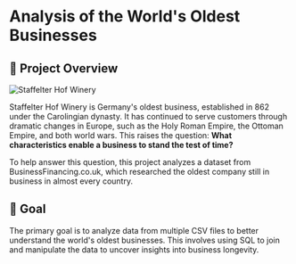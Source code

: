 # Analysis of the World's Oldest Businesses

## 📖 Project Overview

![Staffelter Hof Winery](https://github.com/PedroEvaristo1/SQL_notebooks/blob/main/oldest_businesses_analysis/images/MKn_Staffelter_Hof.jpeg)

Staffelter Hof Winery is Germany's oldest business, established in 862 under the Carolingian dynasty. It has continued to serve customers through dramatic changes in Europe, such as the Holy Roman Empire, the Ottoman Empire, and both world wars. This raises the question: **What characteristics enable a business to stand the test of time?**

To help answer this question, this project analyzes a dataset from BusinessFinancing.co.uk, which researched the oldest company still in business in almost every country.

## 🎯 Goal

The primary goal is to analyze data from multiple CSV files to better understand the world's oldest businesses. This involves using SQL to join and manipulate the data to uncover insights into business longevity.


